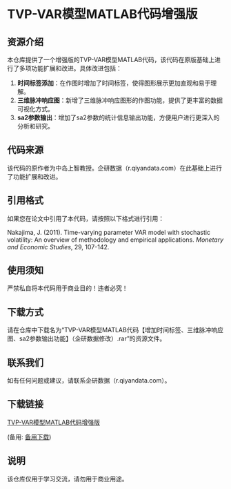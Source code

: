 # TVP-VAR模型MATLAB代码增强版

## 资源介绍

本仓库提供了一个增强版的TVP-VAR模型MATLAB代码，该代码在原版基础上进行了多项功能扩展和改进。具体改进包括：

1. **时间标签添加**：在作图时增加了时间标签，使得图形展示更加直观和易于理解。
2. **三维脉冲响应图**：新增了三维脉冲响应图形的作图功能，提供了更丰富的数据可视化方式。
3. **sa2参数输出**：增加了sa2参数的统计信息输出功能，方便用户进行更深入的分析和研究。

## 代码来源

该代码的原作者为中岛上智教授。企研数据（r.qiyandata.com）在此基础上进行了功能扩展和改进。

## 引用格式

如果您在论文中引用了本代码，请按照以下格式进行引用：

Nakajima, J. (2011). Time-varying parameter VAR model with stochastic volatility: An overview of methodology and empirical applications. *Monetary and Economic Studies*, 29, 107-142.

## 使用须知

严禁私自将本代码用于商业目的！违者必究！

## 下载方式

请在仓库中下载名为“TVP-VAR模型MATLAB代码【增加时间标签、三维脉冲响应图、sa2参数输出功能】（企研数据修改）.rar”的资源文件。

## 联系我们

如有任何问题或建议，请联系企研数据（r.qiyandata.com）。

## 下载链接
[TVP-VAR模型MATLAB代码增强版](https://pan.quark.cn/s/1ee6143629ab) 

(备用: [备用下载](https://pan.baidu.com/s/1YjeJeq87hIiM-EYEyNWAlQ?pwd=1234))

## 说明

该仓库仅用于学习交流，请勿用于商业用途。
